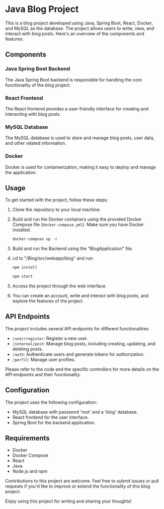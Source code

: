 # Java Blog Project

This is a blog project developed using Java, Spring Boot, React, Docker, and MySQL as the database. The project allows users to write, view, and interact with blog posts. Here's an overview of the components and features:

## Components

### Java Spring Boot Backend

The Java Spring Boot backend is responsible for handling the core functionality of the blog project.

### React Frontend

The React frontend provides a user-friendly interface for creating and interacting with blog posts.

### MySQL Database

The MySQL database is used to store and manage blog posts, user data, and other related information.

### Docker

Docker is used for containerization, making it easy to deploy and manage the application.

## Usage

To get started with the project, follow these steps:

1. Clone the repository to your local machine.

2. Build and run the Docker containers using the provided Docker Compose file (`docker-compose.yml`). Make sure you have Docker installed.

   ```bash
   docker-compose up -d
   ```

3. Build and run the Backend using the "BlogApplication" file.

4. cd to "/Blog/src/webapp/blog" and run:

   ```bash
   npm install
   ```

   ```bash
   npm start 
   ```


6. Access the project through the web interface.

7. You can create an account, write and interact with blog posts, and explore the features of the project.

## API Endpoints

The project includes several API endpoints for different functionalities:

- `/user/register`: Register a new user.
- `/internal/post`: Manage blog posts, including creating, updating, and deleting posts.
- `/auth`: Authenticate users and generate tokens for authorization.
- `/perfil`: Manage user profiles.

Please refer to the code and the specific controllers for more details on the API endpoints and their functionality.

## Configuration

The project uses the following configuration:

- MySQL database with password 'root' and a 'blog' database.
- React frontend for the user interface.
- Spring Boot for the backend application.

## Requirements

- Docker
- Docker Compose
- React
- Java
- Node.js and npm

Contributions to this project are welcome. Feel free to submit issues or pull requests if you'd like to improve or extend the functionality of this blog project.

Enjoy using this project for writing and sharing your thoughts!
